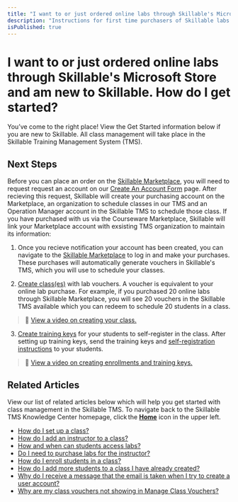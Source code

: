```yaml
---
title: "I want to or just ordered online labs through Skillable's Microsoft Store and am new to Skillable. How do I get started?"
description: "Instructions for first time purchasers of Skillable labs through Microsoft's Courseware Marketplace or Skillable's Microsoft Store. Explaining where to go to set up delivery, redeem vouchers for the labs by creating a class, and how to add students for lab access in the class."
isPublished: true
---
```


# I want to or just ordered online labs through Skillable's Microsoft Store and am new to Skillable. How do I get started? 

You’ve come to the right place! View the Get Started information below if you are new to Skillable. All class management will take place in the Skillable Training Management System (TMS).  

## Next Steps

Before you can place an order on the [Skillable Marketplace](https://marketplace.skillable.com/), you will need to request request an account on our [Create An Account Form](https://marketplace.skillable.com/create-an-account/) page. After recieving this request, Skillable will create your purchasing account on the Marketplace, an organization to schedule classes in our TMS and an Operation Manager account in the Skillable TMS to schedule those class. If you have purchased with us via the Courseware Marketplace, Skillable will link your Marketplace account with exsisting TMS organization to maintain its information: 

1. Once you recieve notification your account has been created, you can navigate to the [Skillable Marketplace](https://marketplace.skillable.com/) to log in and make your purchases. These purchases will automatically generate vouchers in Skillable's TMS, which you will use to schedule your classes.  

2. [Create class(es)](https://docs.learnondemandsystems.com/tms/arvato-marketplace/fulfilling-marketplace-order/set-up-class.md) with lab vouchers. A voucher is equivalent to your online lab purchase. For example, if you purchased 20 online labs through Skillable Marketplace, you will see 20 vouchers in the Skillable TMS available which you can redeem to schedule 20 students in a class. 
>:small_orange_diamond: [View a video on creating your class.](https://youtu.be/377YlEyOego) 

3. [Create training keys](https://docs.skillable.com/tms/arvato-marketplace/fulfilling-marketplace-order/enroll-students-in-class.md) for your students to self-register in the class. After setting up training keys, send the training keys and [self-registration instructions](https://docs.skillable.com/tms/tms-administrators/classes/training-keys/information-to-send-to-students-who-are-registering-using-training-keys.md) to your students.  
>:small_orange_diamond: [View a video on creating enrollments and training keys.](https://youtu.be/CudN7P1Nr60?list=PLoXguRLJE8rmUa3KXKJqebpN9cmTtEAdY) 

## Related Articles

View our list of related articles below which will help you get started with class management in the Skillable TMS. To navigate back to the Skillable TMS Knowledge Center homepage, click the [**Home**](https://docs.learnondemandsystems.com/tms/home-landing-pages/arvato-courseware-marketplace-landing.md) icon in the upper left.

- [How do I set up a class?](set-up-class.md)
- [How do I add an instructor to a class?](add-instructor-to-class.md)
- [How and when can students access labs?](../faq-for-arvato-marketplace/students-access-labs.md)
- [Do I need to purchase labs for the instructor?](../faq-for-arvato-marketplace/purchase-labs-for-instructor.md)
- [How do I enroll students in a class?](enroll-students-in-class.md)
- [How do I add more students to a class I have already created?](add-more-students-to-class.md)
- [Why do I receive a message that the email is taken when I try to create a user account?](../user-accounts/email-taken-message.md)
- [Why are my class vouchers not showing in Manage Class Vouchers?](../faq-for-arvato-marketplace/vouchers-not-showing-in-manage-class-vouchers.md)

